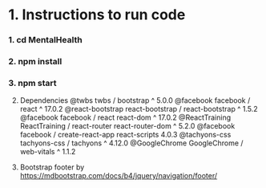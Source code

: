 # 1. Instructions to run code

### 1. cd MentalHealth

### 2. npm install

### 3. npm start
2. Dependencies
@twbs
twbs / bootstrap
^ 5.0.0
@facebook
facebook / react
^ 17.0.2
@react-bootstrap
react-bootstrap / react-bootstrap
^ 1.5.2
@facebook
facebook / react react-dom
^ 17.0.2
@ReactTraining
ReactTraining / react-router react-router-dom
^ 5.2.0
@facebook
facebook / create-react-app react-scripts
4.0.3
@tachyons-css
tachyons-css / tachyons
^ 4.12.0
@GoogleChrome
GoogleChrome / web-vitals
^ 1.1.2

3. Bootstrap footer by https://mdbootstrap.com/docs/b4/jquery/navigation/footer/

